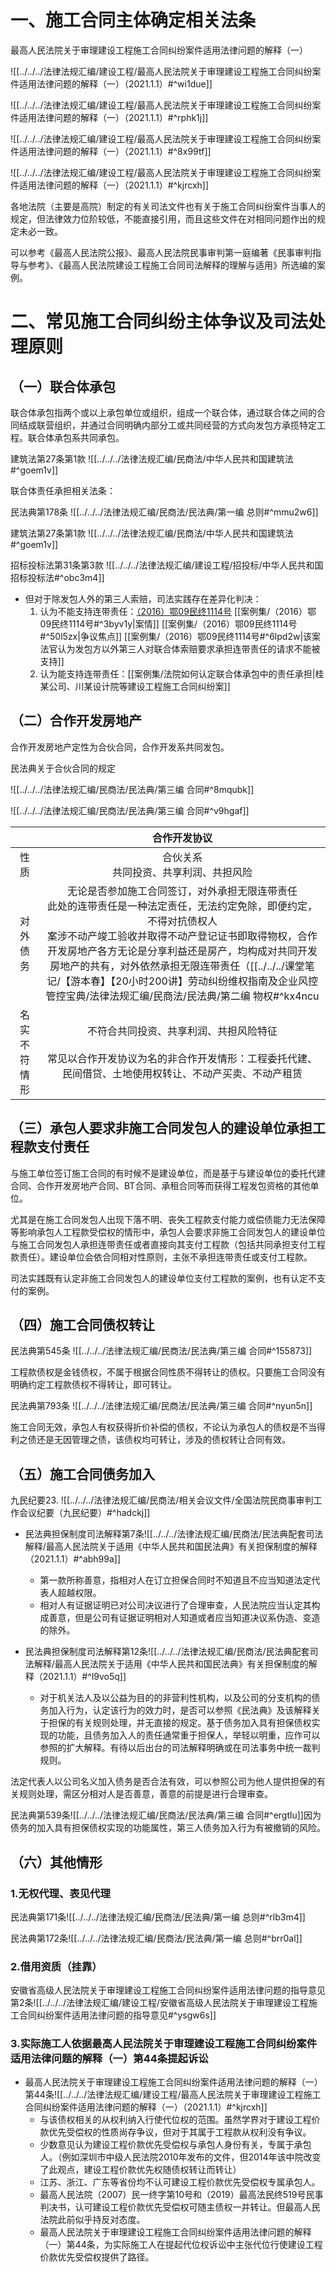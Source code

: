 # 一、施工合同主体确定相关法条
最高人民法院关于审理建设工程施工合同纠纷案件适用法律问题的解释（一）

![[../../../法律法规汇编/建设工程/最高人民法院关于审理建设工程施工合同纠纷案件适用法律问题的解释（一）（2021.1.1）#^wi1due]]

![[../../../法律法规汇编/建设工程/最高人民法院关于审理建设工程施工合同纠纷案件适用法律问题的解释（一）（2021.1.1）#^rphk1j]]

![[../../../法律法规汇编/建设工程/最高人民法院关于审理建设工程施工合同纠纷案件适用法律问题的解释（一）（2021.1.1）#^8x99tf]]

![[../../../法律法规汇编/建设工程/最高人民法院关于审理建设工程施工合同纠纷案件适用法律问题的解释（一）（2021.1.1）#^kjrcxh]]

各地法院（主要是高院）制定的有关司法文件也有关于施工合同纠纷案件当事人的规定，但法律效力位阶较低，不能直接引用，而且这些文件在对相同问题作出的规定未必一致。

可以参考《最高人民法院公报》、最高人民法院民事审判第一庭编著《民事审判指导与参考》、《最高人民法院建设工程施工合同司法解释的理解与适用》所选编的案例。
# 二、常见施工合同纠纷主体争议及司法处理原则
## （一）联合体承包
联合体承包指两个或以上承包单位或组织，组成一个联合体，通过联合体之间的合同结成联营组织，并通过合同明确内部分工或共同经营的方式向发包方承揽特定工程。联合体承包系共同承包。

建筑法第27条第1款
![[../../../法律法规汇编/民商法/中华人民共和国建筑法#^goem1v]]

联合体责任承担相关法条：

民法典第178条
![[../../../法律法规汇编/民商法/民法典/第一编 总则#^mmu2w6]]

建筑法第27条第1款
![[../../../法律法规汇编/民商法/中华人民共和国建筑法#^goem1v]]

招标投标法第31条第3款
![[../../../法律法规汇编/建设工程/招投标/中华人民共和国招标投标法#^obc3m4]]

- 但对于除发包人外的第三人索赔，司法实践存在差异化判决：
	1. 认为不能支持连带责任：[（2016）鄂09民终1114号](https://wenshu.court.gov.cn/website/wenshu/181107ANFZ0BXSK4/index.html?docId=EZNru6mt/AWJY6/nre5QY8iwepC8YNMDf7UtlLWDprKKzz/r/bkWE5O3qNaLMqsJUxOZ628wnjS+mgR+UzO+NwiRbkIAukpgOIzNSLnKaC53+8oIc9Uk8MbbH3vMI6wp) [[案例集/（2016）鄂09民终1114号#^3byv1y|案情]] [[案例集/（2016）鄂09民终1114号#^50l5zx|争议焦点]] [[案例集/（2016）鄂09民终1114号#^6lpd2w|该案法官认为发包方以外第三人对联合体索赔要求承担连带责任的请求不能被支持]]
	2. 认为能支持连带责任：[[案例集/法院如何认定联合体承包中的责任承担|桂某公司、川某设计院等建设工程施工合同纠纷案]]
## （二）合作开发房地产
合作开发房地产定性为合伙合同，合作开发系共同发包。

民法典关于合伙合同的规定

![[../../../法律法规汇编/民商法/民法典/第三编 合同#^8mqubk]]

![[../../../法律法规汇编/民商法/民法典/第三编 合同#^v9hgaf]]

| |合作开发协议|
|:---:|:---:|
|性质|合伙关系<br>共同投资、共享利润、共担风险|
|对外债务|无论是否参加施工合同签订，对外承担无限连带责任<br>此处的连带责任是一种法定责任，无法约定免除，即便约定，不得对抗债权人<br>案涉不动产竣工验收并取得不动产登记证书即取得物权，合作开发房地产各方无论是分享利益还是房产，均构成对共同开发房地产的共有，对外依然承担无限连带责任（[[../../../课堂笔记/【游本春】【20小时200讲】劳动纠纷维权指南及企业风控管控宝典/法律法规汇编/民商法/民法典/第二编 物权#^kx4ncu|民法典第307条]]）|
|名实不符情形|不符合共同投资、共享利润、共担风险特征<br><br>常见以合作开发协议为名的非合作开发情形：工程委托代建、民间借贷、土地使用权转让、不动产买卖、不动产租赁|
## （三）承包人要求非施工合同发包人的建设单位承担工程款支付责任
与施工单位签订施工合同的有时候不是建设单位，而是基于与建设单位的委托代建合同、合作开发房地产合同、BT合同、承租合同等而获得工程发包资格的其他单位。

尤其是在施工合同发包人出现下落不明、丧失工程款支付能力或偿债能力无法保障等影响承包人工程款受偿权的情形中，承包人会要求非施工合同发包人的建设单位与施工合同发包人承担连带责任或者直接向其支付工程款（包括共同承担支付工程款责任）。建设单位会依合同相对性原则，主张不承担连带责任或支付工程款。

司法实践既有认定非施工合同发包人的建设单位支付工程款的案例，也有认定不支付的案例。
## （四）施工合同债权转让
民法典第545条
![[../../../法律法规汇编/民商法/民法典/第三编 合同#^155873]]

工程款债权是金钱债权，不属于根据合同性质不得转让的债权。只要施工合同没有明确约定工程款债权不得转让，即可转让。

民法典第793条
![[../../../法律法规汇编/民商法/民法典/第三编 合同#^nyun5n]]

施工合同无效，承包人有权获得折价补偿的债权，不论认为承包人的债权是不当得利之债还是无因管理之债，该债权均可转让，涉及的债权转让合同有效。
## （五）施工合同债务加入
九民纪要23.
![[../../../法律法规汇编/民商法/相关会议文件/全国法院民商事审判工作会议纪要（九民纪要）#^hadckj]]

- 民法典担保制度司法解释第7条![[../../../法律法规汇编/民商法/民法典配套司法解释/最高人民法院关于适用《中华人民共和国民法典》有关担保制度的解释（2021.1.1）#^abh99a]]
	- 第一款所称善意，指相对人在订立担保合同时不知道且不应当知道法定代表人超越权限。
	- 相对人有证据证明已对公司决议进行了合理审查，人民法院应当认定其构成善意，但是公司有证据证明相对人知道或者应当知道决议系伪造、变造的除外。

- 民法典担保制度司法解释第12条![[../../../法律法规汇编/民商法/民法典配套司法解释/最高人民法院关于适用《中华人民共和国民法典》有关担保制度的解释（2021.1.1）#^l9vo5q]]
	- 对于机关法人及以公益为目的的非营利性机构，以及公司的分支机构的债务加入行为，认定该行为的效力时，是否可以参照《民法典》及该解释关于担保的有关规则处理，并无直接的规定。基于债务加入具有担保债权实现的功能，且债务加入人的责任通常重于担保人，举轻以明重，应作可以参照的扩大解释。有待以后出台的司法解释明确或在司法事务中统一裁判规则。

法定代表人以公司名义加入债务是否合法有效，可以参照公司为他人提供担保的有关规则处理，需区分相对人是否善意，善意的前提是进行合理审查。

民法典第539条![[../../../法律法规汇编/民商法/民法典/第三编 合同#^ergtlu]]因为债务的加入具有担保债权实现的功能属性，第三人债务加入行为有被撤销的风险。
## （六）其他情形
### 1.无权代理、表见代理
民法典第171条![[../../../法律法规汇编/民商法/民法典/第一编 总则#^rlb3m4]]

民法典第172条![[../../../法律法规汇编/民商法/民法典/第一编 总则#^brr0al]]
### 2.借用资质（挂靠）
安徽省高级人民法院关于审理建设工程施工合同纠纷案件适用法律问题的指导意见第2条![[../../../法律法规汇编/建设工程/安徽省高级人民法院关于审理建设工程施工合同纠纷案件适用法律问题的指导意见#^ysgw6s]]
### 3.实际施工人依据最高人民法院关于审理建设工程施工合同纠纷案件适用法律问题的解释（一）第44条提起诉讼
- 最高人民法院关于审理建设工程施工合同纠纷案件适用法律问题的解释（一）第44条![[../../../法律法规汇编/建设工程/最高人民法院关于审理建设工程施工合同纠纷案件适用法律问题的解释（一）（2021.1.1）#^kjrcxh]]
	- 与该债权相关的从权利纳入行使代位权的范围。虽然学界对于建设工程价款优先受偿权的性质尚存争议，但对于其属于工程款从权利没有争议。
	- 少数意见认为建设工程价款优先受偿权与承包人身份有关，专属于承包人。（例如深圳市中级人民法院2010年发布的文件，但2014年该中院改变了此观点，建设工程价款优先权随债权转让而转让）
	- 江苏、浙江、广东等省份均不认可建设工程价款优先受偿权专属承包人。
	- 最高人民法院（2007）民一终字第10号和（2019）最高法民终519号民事判决书，认可建设工程价款优先受偿权可随主债权一并转让。但最高人民法院此前似乎持反对态度。
	- 最高人民法院关于审理建设工程施工合同纠纷案件适用法律问题的解释（一）第44条，为实际施工人在提起代位权诉讼中主张代位行使建设工程价款优先受偿权提供了路径。